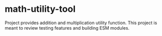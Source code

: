 # math-utility-tool
Project provides addition and multiplication utility function. This project is meant to review testing features and building ESM modules.
